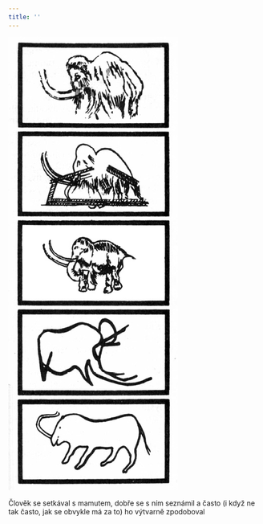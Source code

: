 ```yaml
---
title: ''
---
```


![014.jpg](./resources/014_fmt.jpeg)

Člověk se setkával s mamutem, dobře se s ním seznámil a často (i když ne tak často, jak se obvykle má za to) ho výtvarně zpodoboval
